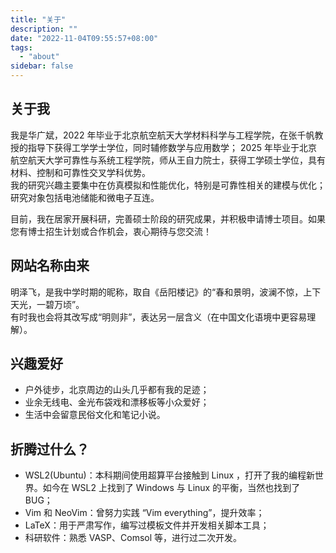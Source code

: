 ```yaml
---
title: "关于"
description: ""
date: "2022-11-04T09:55:57+08:00"
tags:
  - "about"
sidebar: false
---
```


## 关于我

我是华广斌，2022 年毕业于北京航空航天大学材料科学与工程学院，在张千帆教授的指导下获得工学学士学位，同时辅修数学与应用数学； 2025 年毕业于北京航空航天大学可靠性与系统工程学院，师从王自力院士，获得工学硕士学位，具有材料、控制和可靠性交叉学科优势。  
我的研究兴趣主要集中在仿真模拟和性能优化，特别是可靠性相关的建模与优化；研究对象包括电池储能和微电子互连。

目前，我在居家开展科研，完善硕士阶段的研究成果，并积极申请博士项目。如果您有博士招生计划或合作机会，衷心期待与您交流！

## 网站名称由来

明泽飞，是我中学时期的昵称，取自《岳阳楼记》的“春和景明，波澜不惊，上下天光，一碧万顷”。  
有时我也会将其改写成“明则非”，表达另一层含义（在中国文化语境中更容易理解）。

## 兴趣爱好

- 户外徒步，北京周边的山头几乎都有我的足迹；
- 业余无线电、金光布袋戏和漂移板等小众爱好；
- 生活中会留意民俗文化和笔记小说。

## 折腾过什么？

- WSL2(Ubuntu)：本科期间使用超算平台接触到 Linux ，打开了我的编程新世界。如今在 WSL2 上找到了 Windows 与 Linux 的平衡，当然也找到了 BUG；
- Vim 和 NeoVim：曾努力实践 “Vim everything”，提升效率；
- LaTeX：用于严肃写作，编写过模板文件并开发相关脚本工具；
- 科研软件：熟悉 VASP、Comsol 等，进行过二次开发。
